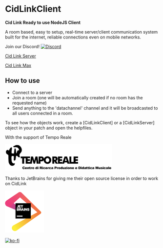 # CidLinkClient
**Cid Link Ready to use NodeJS Client**

A room based, easy to setup, real-time server/client communication system built for the internet, reliable connections even on mobile networks.

Join our Discord!
[![Discord](https://theme.zdassets.com/theme_assets/678183/cc59daa07820943e943c2fc283b9079d7003ff76.svg)](https://discord.gg/AAe6rx6kbK )

[Cid Link Server](https://github.com/EnricoPietrocola/CidLinkServer)

[Cid Link Max](https://github.com/EnricoPietrocola/CidLinkMax)

## How to use
* Connect to a server
* Join a room (one will be automatically created if no room has the requested name)
* Send anything to the 'datachannel' channel and it will be broadcasted to all users connected in a room.

To see how the objects work, create a [CidLinkClient] or a [CidLinkServer] object in your patch and open the helpfiles.

With the support of Tempo Reale

[![temporeale.it](https://raw.githubusercontent.com/EnricoPietrocola/Cid/master/temporealelogo.png)](https://temporeale.it/en/)

Thanks to JetBrains for giving me their open source license in order to work on CidLink

[![JetBrainLogo](https://raw.githubusercontent.com/EnricoPietrocola/Cid/master/jetbrains128.png)](https://www.jetbrains.com/?from=CidReader(AndroidandWeb))

[![ko-fi](https://ko-fi.com/img/githubbutton_sm.svg)](https://ko-fi.com/X8X1740RS)

